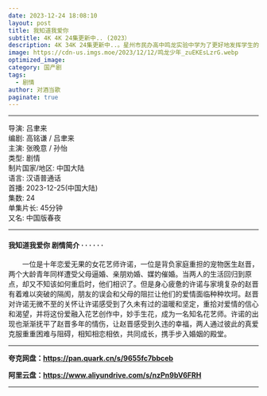 ```yaml
---
date: 2023-12-24 18:08:10
layout: post
title: 我知道我爱你 
subtitle: 4K 4K 24集更新中.. (2023）
description: 4K 34K 24集更新中..。星州市民办高中鸣龙实验中学为了更好地发挥学生的潜力，成立了以优秀英语教师雷鸣（张若昀 饰）和心理老师桑夏（黄尧 饰）为首的高三11班。李燃（王锵 饰）是鸣龙实验中学一名普通的高三学生，他自幼失去父母，一直跟奶奶相依为命...
image: https://cdn-us.imgs.moe/2023/12/12/鸣龙少年_zuEKEsLzrG.webp
optimized_image: 
category: 国产剧
tags:
  - 剧情
author: 对酒当歌
paginate: true
---
```


---

导演: 吕聿来  
编剧: 高铭谦 / 吕聿来  
主演: 张晚意 / 孙怡  
类型: 剧情  
制片国家/地区: 中国大陆  
语言: 汉语普通话  
首播: 2023-12-25(中国大陆)  
集数: 24  
单集片长: 45分钟  
又名: 中国版春夜  

---

#### 我知道我爱你 剧情简介 · · · · · ·

　　一位是十年恋爱无果的女花艺师许诺，一位是背负家庭重担的宠物医生赵晋，两个大龄青年同样遭受父母逼婚、亲朋劝婚、媒妁催婚。当两人的生活回归到原点，却又不知该如何重启时，他们相识了。但是身心疲惫的许诺与家境复杂的赵晋有着难以突破的隔阂，朋友的误会和父母的阻拦让他们的爱情面临种种坎坷。赵晋对许诺无微不至的关怀让许诺感受到了久未有过的温暖和坚定，重拾对爱情的信心和渴望，并将这份爱融入花艺创作中，妙手生花，成为一名知名花艺师。许诺的出现也渐渐抚平了赵晋多年的情伤，让赵晋感受到久违的幸福，两人通过彼此的真爱克服重重困难与阻碍，相知相恋相依，共同成长，携手步入婚姻的殿堂。

---

**夸克网盘：<https://pan.quark.cn/s/9655fc7bbceb>**

**阿里云盘：<https://www.aliyundrive.com/s/nzPn9bV6FRH>**

---
